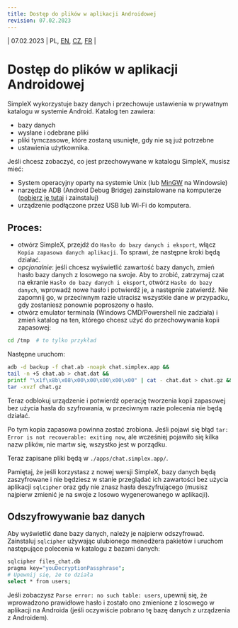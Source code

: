 ```yaml
---
title: Dostęp do plików w aplikacji Androidowej
revision: 07.02.2023
---
```


| 07.02.2023 | PL, [EN](/docs/ANDROID.md), [CZ](/docs/lang/cs/ANDROID.md), [FR](/docs/lang/fr/ANDROID.md) |

# Dostęp do plików w aplikacji Androidowej

SimpleX wykorzystuje bazy danych i przechowuje ustawienia w prywatnym katalogu w systemie Android. Katalog ten zawiera:

- bazy danych
- wysłane i odebrane pliki
- pliki tymczasowe, które zostaną usunięte, gdy nie są już potrzebne
- ustawienia użytkownika.

Jeśli chcesz zobaczyć, co jest przechowywane w katalogu SimpleX, musisz mieć:

- System operacyjny oparty na systemie Unix (lub [MinGW](https://www.mingw-w64.org/downloads/) na Windowsie)
- narzędzie ADB (Android Debug Bridge) zainstalowane na komputerze ([pobierz je tutaj](https://developer.android.com/studio/releases/platform-tools) i zainstaluj)
- urządzenie podłączone przez USB lub Wi-Fi do komputera.

## Proces:

- otwórz SimpleX, przejdź do `Hasło do bazy danych i eksport`, włącz `Kopia zapasowa danych aplikacji`. To sprawi, że następne kroki będą działać.
- _opcjonalnie_: jeśli chcesz wyświetlić zawartość bazy danych, zmień hasło bazy danych z losowego na swoje. Aby to zrobić, zatrzymaj czat na ekranie `Hasło do bazy danych i eksport`, otwórz `Hasło do bazy danych`, wprowadź nowe hasło i potwierdź je, a następnie zatwierdź. Nie zapomnij go, w przeciwnym razie utracisz wszystkie dane w przypadku, gdy zostaniesz ponownie poproszony o hasło.
- otwórz emulator terminala (Windows CMD/Powershell nie zadziała) i zmień katalog na ten, którego chcesz użyć do przechowywania kopii zapasowej:

```bash
cd /tmp  # to tylko przykład
```
Następne uruchom:
```bash
adb -d backup -f chat.ab -noapk chat.simplex.app && 
tail -n +5 chat.ab > chat.dat && 
printf "\x1f\x8b\x08\x00\x00\x00\x00\x00" | cat - chat.dat > chat.gz && 
tar -xvzf chat.gz
```

Teraz odblokuj urządzenie i potwierdź operację tworzenia kopii zapasowej bez użycia hasła do szyfrowania, w przeciwnym razie polecenia nie będą działać.

Po tym kopia zapasowa powinna zostać zrobiona. Jeśli pojawi się błąd `tar: Error is not recoverable: exiting now`, ale wcześniej pojawiło się kilka nazw plików, nie martw się, wszystko jest w porządku.

Teraz zapisane pliki będą w `./apps/chat.simplex.app/`.

Pamiętaj, że jeśli korzystasz z nowej wersji SimpleX, bazy danych będą zaszyfrowane i nie będziesz w stanie przeglądać ich zawartości bez użycia aplikacji `sqlcipher` oraz gdy nie znasz hasła deszyfrującego (musisz najpierw zmienić je na swoje z losowo wygenerowanego w aplikacji).

## Odszyfrowywanie baz danych

Aby wyświetlić dane bazy danych, należy je najpierw odszyfrować. Zainstaluj `sqlcipher` używając ulubionego menedżera pakietów i uruchom następujące polecenia w katalogu z bazami danych:
```bash
sqlcipher files_chat.db
pragma key="youDecryptionPassphrase";
# Upewnij się, że to działa
select * from users;
```

Jeśli zobaczysz `Parse error: no such table: users`, upewnij się, że wprowadzono prawidłowe hasło i zostało ono zmienione z losowego w aplikacji na Androida (jeśli oczywiście pobrano tę bazę danych z urządzenia z Androidem).
